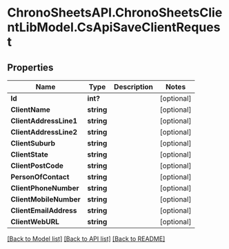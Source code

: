 # ChronoSheetsAPI.ChronoSheetsClientLibModel.CsApiSaveClientRequest
## Properties

Name | Type | Description | Notes
------------ | ------------- | ------------- | -------------
**Id** | **int?** |  | [optional] 
**ClientName** | **string** |  | [optional] 
**ClientAddressLine1** | **string** |  | [optional] 
**ClientAddressLine2** | **string** |  | [optional] 
**ClientSuburb** | **string** |  | [optional] 
**ClientState** | **string** |  | [optional] 
**ClientPostCode** | **string** |  | [optional] 
**PersonOfContact** | **string** |  | [optional] 
**ClientPhoneNumber** | **string** |  | [optional] 
**ClientMobileNumber** | **string** |  | [optional] 
**ClientEmailAddress** | **string** |  | [optional] 
**ClientWebURL** | **string** |  | [optional] 

[[Back to Model list]](../README.md#documentation-for-models) [[Back to API list]](../README.md#documentation-for-api-endpoints) [[Back to README]](../README.md)

